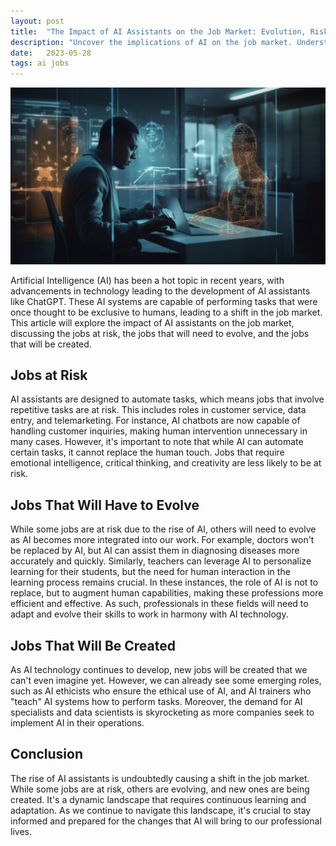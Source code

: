 ```yaml
---
layout: post
title:  "The Impact of AI Assistants on the Job Market: Evolution, Risk, and Creation"
description: "Uncover the implications of AI on the job market. Understand how AI is reshaping employment, creating new roles, and the skills needed for the AI era."
date:   2023-05-28
tags: ai jobs
---
```


![A worker collaborating with an AI](/assets/ai-jobs.png)

Artificial Intelligence (AI) has been a hot topic in recent years, with advancements in technology leading to the development of AI assistants like ChatGPT. These AI systems are capable of performing tasks that were once thought to be exclusive to humans, leading to a shift in the job market. This article will explore the impact of AI assistants on the job market, discussing the jobs at risk, the jobs that will need to evolve, and the jobs that will be created.

## Jobs at Risk

AI assistants are designed to automate tasks, which means jobs that involve repetitive tasks are at risk. This includes roles in customer service, data entry, and telemarketing. For instance, AI chatbots are now capable of handling customer inquiries, making human intervention unnecessary in many cases. However, it's important to note that while AI can automate certain tasks, it cannot replace the human touch. Jobs that require emotional intelligence, critical thinking, and creativity are less likely to be at risk.

## Jobs That Will Have to Evolve

While some jobs are at risk due to the rise of AI, others will need to evolve as AI becomes more integrated into our work. For example, doctors won't be replaced by AI, but AI can assist them in diagnosing diseases more accurately and quickly. Similarly, teachers can leverage AI to personalize learning for their students, but the need for human interaction in the learning process remains crucial. In these instances, the role of AI is not to replace, but to augment human capabilities, making these professions more efficient and effective. As such, professionals in these fields will need to adapt and evolve their skills to work in harmony with AI technology.

## Jobs That Will Be Created

As AI technology continues to develop, new jobs will be created that we can't even imagine yet. However, we can already see some emerging roles, such as AI ethicists who ensure the ethical use of AI, and AI trainers who "teach" AI systems how to perform tasks. Moreover, the demand for AI specialists and data scientists is skyrocketing as more companies seek to implement AI in their operations.

## Conclusion

The rise of AI assistants is undoubtedly causing a shift in the job market. While some jobs are at risk, others are evolving, and new ones are being created. It's a dynamic landscape that requires continuous learning and adaptation. As we continue to navigate this landscape, it's crucial to stay informed and prepared for the changes that AI will bring to our professional lives.
